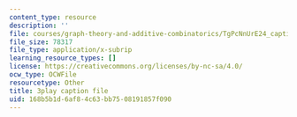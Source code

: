 ```yaml
---
content_type: resource
description: ''
file: courses/graph-theory-and-additive-combinatorics/TgPcNnUrE24_captions.vtt
file_size: 78317
file_type: application/x-subrip
learning_resource_types: []
license: https://creativecommons.org/licenses/by-nc-sa/4.0/
ocw_type: OCWFile
resourcetype: Other
title: 3play caption file
uid: 168b5b1d-6af8-4c63-bb75-08191857f090
---
```

